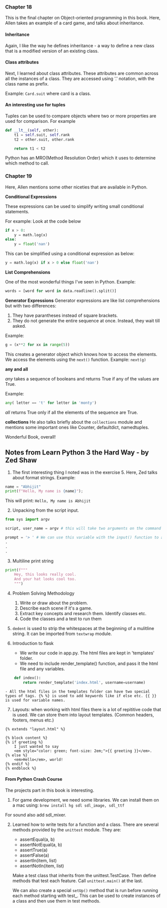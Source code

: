 

### Chapter 18 
This is the final chapter on Object-oriented programming in this book. Here, Allen takes an example of a card game, and talks about inheritance. 

#### Inheritance
Again, I like the way he defines inheritance - a way to define a new class that is a modified version of an existing class. 


#### Class attributes
Next, I learned about class attributes. These attributes are common across all the instances of a class. They are accessed using '.' notation, with the class name as prefix. 

Example: `Card.suit` where card is a class. 


#### An interesting use for tuples
Tuples can be used to compare objects where two or more properties are used for comparison. For example
```python
def __lt__(self, other):
    t1 = self.suit, self.rank
    t2 = other.suit, other.rank

    return t1 < t2

```

Python  has an MRO(Method Resolution Order) which it uses to determine which method to call.


### Chapter 19

Here, Allen mentions some other niceties that are available in Python. 

**Conditional Expressions**

These expressions can be used to simplify writing small conditional statements. 

For example: Look at the code below
```python
if x > 0:
    y = math.log(x)
else:
    y = float('nan')
```

This can be simplified using a conditional expression as below: 

```python
y = math.log(x) if x > 0 else float('nan')
```

**List Comprehensions**

One of the most wonderful things I've seen in Python.
Example: 
```python
words = [word for word in data.readline().split()]
```

**Generator Expressions**
Generator expressions are like list comprehensions but with two differences: 

1. They have parantheses instead of square brackets.
2. They do not generate the entire sequence at once. Instead, they wait till asked. 

Example: 
```python
g = (x**2 for xx in range(5))
```

This creates a generator object which knows how to access the elements. We access the elements using the `next()` function. Example: `next(g)`


**any and all**

*any* takes a sequence of booleans and returns True if any of the values are True.

Example: 

```python
any( letter == 't' for letter in 'monty')

```
*all* returns True only if all the elements of the sequence are True.

**collections**
He also talks briefly about the `collections` module and mentions some important ones like Counter, defaultdict, namedtuples.

Wonderful Book, overall!




## Notes from Learn Python 3 the Hard Way - by Zed Shaw 

1. The first interesting thing I noted was in the exercise 5. Here, Zed talks about format strings. Example: 

```python
name = "Abhijit"
print(f"Hello, My name is {name}");
```

This will print: ```Hello, My name is Abhijit```

2. Unpacking from the script input. 
```python
from sys import argv

script, user_name = argv # this will take two arguments on the command line wherwe run the script.

prompt = '> ' # We can use this variable with the input() function to ask for their answer. 
.
.
.
```

3. Multiline print string 
```python 
print(f"""
    Hey, this looks really cool. 
    And your hat looks cool too.
    """)
```
4. Problem Solving Methodology
    1. Write or draw about the problem.
    2. Describe each scene if it's a game. 
    3. Extract key concepts and research them. Identify classes etc. 
    4. Code the classes and a test to run them
    
5. ```dedent``` is used to strip the whitespaces at the beginning of a mulitline string. It can be imported from ```textwrap``` module.


6. Introduction to flask 
    - We write our code in app.py. The html files are kept in 'templates' folder.
    - We need to include render_template() function, and pass it the html file and any variables. 
```python
    def index():
        return render_template('index.html', username=username)
```
    - All the html files in the templates folder can have two special types of tags. {% %} is used to add keywords like if else etc. {{ }} is used for variable names. 

   

7. Layouts: 
   when working with html files there is a lot of repititive code that is used. We can store them into layout templates. (Common headers, footers, menus etc.)
```flask 
{% extends "layout.html" %}

{% block content %}
{% if greeting %}
    I just wanted to say
    <em style="color: green; font-size: 2em;">{{ greeting }}</em>.
{% else %}
    <em>Hello</em>, world!
{% endif %}
{% endblock %}
```


#### From Python Crash Course
The projects part in this book is interesting. 

1. For game development, we need some libraries. We can install them on a mac using:
```brew install hg sdl sdl_image, sdl_ttf```

For sound also add sdl_mixer.


2. Learned how to write tests for a function and a class. 
   There are several methods provided by the `unittest` module. They are: 
    - assertEqual(a, b)
    - assertNotEqual(a, b)
    - assertTrue(a)
    - assertFalse(a)
    - assertIn(item, list)
    - assertNotIn(item, list)

    Make a test class that inherits from the unittest.TestCase. Then define methods that test each feature. Call `unittest.main()` at the last. 

    We can also create a special `setUp()` method that is run before running each method starting with test_. This can be used to create instances of a class and then use them in test methods.  

